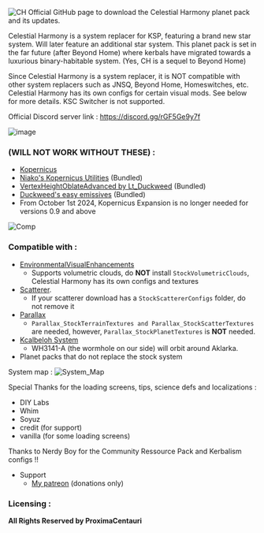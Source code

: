 ![CH](https://github.com/user-attachments/assets/b72893bc-1e5f-47b0-847a-7cee5751b068)
Official GitHub page to download the Celestial Harmony planet pack and its updates.

Celestial Harmony is a system replacer for KSP, featuring a brand new star system. Will later feature an additional star system.
This planet pack is set in the far future (after Beyond Home) where kerbals have migrated towards a luxurious binary-habitable system. (Yes, CH is a sequel to Beyond Home)

Since Celestial Harmony is a system replacer, it is NOT compatible with other system replacers such as JNSQ, Beyond Home, Homeswitches, etc.
Celestial Harmony has its own configs for certain visual mods. See below for more details.
KSC Switcher is not supported.

Official Discord server link : https://discord.gg/rGF5Ge9y7f

![image](https://github.com/user-attachments/assets/52922ba7-e039-44df-9263-6a962a1dce7b)

### **(WILL NOT WORK WITHOUT THESE) :**
- [Kopernicus](https://github.com/Kopernicus/Kopernicus/releases)
- [Niako's Kopernicus Utilities](https://forum.kerbalspaceprogram.com/topic/207768-112-niakos-kopernicus-utilities-smoother-heightmaps/) (Bundled)
- [VertexHeightOblateAdvanced by Lt_Duckweed](https://forum.kerbalspaceprogram.com/topic/222923-1125-kopernicus-vertexheightoblateadvanced-112-easy-oblate-bodies/) (Bundled)
- [Duckweed's easy emissives](https://forum.kerbalspaceprogram.com/topic/225111-1125-kopernicus-vertexcolormapemissive-100-easy-emissives/#comment-4408664) (Bundled)
- From October 1st 2024, Kopernicus Expansion is no longer needed for versions 0.9 and above


![Comp](https://github.com/user-attachments/assets/c74d790d-3cf8-435e-98c4-8ce3f71abda4)
### **Compatible with :**
- [EnvironmentalVisualEnhancements](https://forum.kerbalspaceprogram.com/topic/196411-19-112x-eve-redux-performance-enhanced-eve-maintenance-v11171-09092022/)
  - Supports volumetric clouds, do **NOT** install `StockVolumetricClouds`, Celestial Harmony has its own configs and textures
- [Scatterer](https://forum.kerbalspaceprogram.com/topic/103963-wip19x-112x-scatterer-atmospheric-scattering-00838-14082022-scattering-improvements-in-game-atmo-generation-and-multi-sun-support/).
  - If your scatterer download has a `StockScattererConfigs` folder, do not remove it
- [Parallax](https://forum.kerbalspaceprogram.com/topic/209714-112x-parallax-pbr-terrain-and-surface-objects-202/)
  - `Parallax_StockTerrainTextures and Parallax_StockScatterTextures` are needed, however, `Parallax_StockPlanetTextures` is **NOT** needed.
- [Kcalbeloh System](https://forum.kerbalspaceprogram.com/topic/203753-1125-kcalbeloh-system-planet-pack-v118-a-journey-to-a-black-hole-aug-31-2024/)
  - WH3141-A (the wormhole on our side) will orbit around Aklarka. 
- Planet packs that do not replace the stock system

System map :
![System_Map](https://github.com/user-attachments/assets/fc5891e2-2e80-460d-917f-8e3a67ee5a99)

Special Thanks for the loading screens, tips, science defs and localizations :

- DIY Labs
- Whim
- Soyuz
- credit (for support)
- vanilla (for some loading screens)

Thanks to Nerdy Boy for the Community Ressource Pack and Kerbalism configs !!

- Support
   - [My patreon](https://www.patreon.com/_ProximaCentauri_) (donations only)
### **Licensing :**
**All Rights Reserved by ProximaCentauri**
